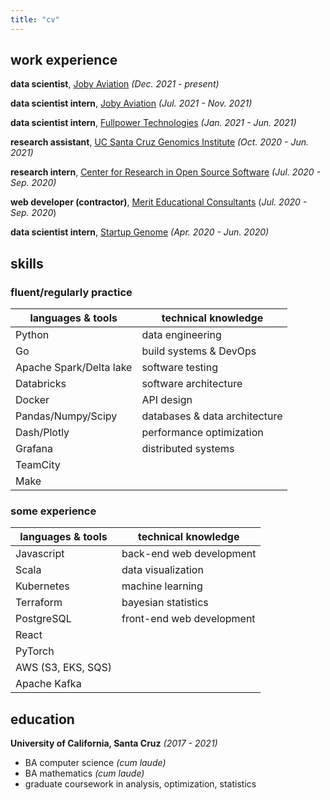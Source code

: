 ```yaml
---
title: "cv"
---
```


## work experience

**data scientist**, [Joby Aviation](https://www.jobyaviation.com/) *(Dec. 2021 - present)*

**data scientist intern**, [Joby Aviation](https://www.jobyaviation.com/) *(Jul. 2021 - Nov. 2021)*

**data scientist intern**, [Fullpower Technologies](https://www.fullpower.com/) *(Jan. 2021 - Jun. 2021)*

**research assistant**, [UC Santa Cruz Genomics Institute](https://genomics.ucsc.edu/) *(Oct. 2020 - Jun. 2021)*

**research intern**, [Center for Research in Open Source Software](https://cross.ucsc.edu/) *(Jul. 2020 - Sep. 2020)*

**web developer (contractor)**, [Merit Educational Consultants](https://meritworld.com/) (*Jul. 2020 - Sep. 2020*)

**data scientist intern**, [Startup Genome](https://startupgenome.com/) *(Apr. 2020 - Jun. 2020)*

## skills

### fluent/regularly practice


| languages & tools       | technical knowledge           |
| ----------------------- | ----------------------------- |
| Python                  | data engineering              |
| Go                      | build systems & DevOps        |
| Apache Spark/Delta lake | software testing              |
| Databricks              | software architecture         |
| Docker                  | API design                    |
| Pandas/Numpy/Scipy      | databases & data architecture |
| Dash/Plotly             | performance optimization      |
| Grafana                 | distributed systems           |
| TeamCity                |                               |
| Make                    |                               |

### some experience

| languages & tools  | technical knowledge       |
| ------------------ | ------------------------- |
| Javascript         | back-end web development  |
| Scala              | data visualization        |
| Kubernetes         | machine learning          |
| Terraform          | bayesian statistics       |
| PostgreSQL         | front-end web development |
| React              |                           |
| PyTorch            |                           |
| AWS (S3, EKS, SQS) |                           |
| Apache Kafka       |                           |

<!-- ## volunteer experience

**officer, president**, [Data Science at UCSC](https://www.datasciencesc.netlify.app) *(Jan. 2019 - Dec. 2020)*

helped found a student organization for data science education, giving workshops &
lectures on statistical learning & programming.
Led team to top 5% scores in several machine learning competitions on
[Kaggle](https://www.kaggle.com/) and [Driven Data](https://www.drivendata.org/). -->

## education

**University of California, Santa Cruz** *(2017 - 2021)*

- BA computer science *(cum laude)*
- BA mathematics *(cum laude)*
- graduate coursework in analysis, optimization, statistics

